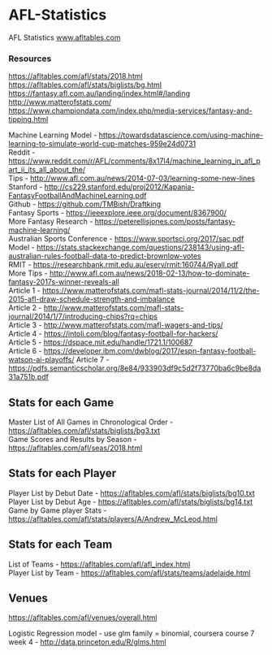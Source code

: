 # AFL-Statistics
AFL Statistics
www.afltables.com

### Resources
https://afltables.com/afl/stats/2018.html  
https://afltables.com/afl/stats/biglists/bg.html  
https://fantasy.afl.com.au/landing/index.html#/landing   
http://www.matterofstats.com/  
https://www.championdata.com/index.php/media-services/fantasy-and-tipping.html  

Machine Learning Model - https://towardsdatascience.com/using-machine-learning-to-simulate-world-cup-matches-959e24d0731  
Reddit - https://www.reddit.com/r/AFL/comments/8x17l4/machine_learning_in_afl_part_ii_its_all_about_the/  
Tips - http://www.afl.com.au/news/2014-07-03/learning-some-new-lines  
Stanford - http://cs229.stanford.edu/proj2012/Kapania-FantasyFootballAndMachineLearning.pdf  
Github - https://github.com/TMBish/Draftking  
Fantasy Sports - https://ieeexplore.ieee.org/document/8367900/  
More Fantasy Research - https://peterellisjones.com/posts/fantasy-machine-learning/  
Australian Sports Conference - https://www.sportsci.org/2017/sac.pdf  
Model - https://stats.stackexchange.com/questions/238143/using-afl-australian-rules-football-data-to-predict-brownlow-votes  
RMIT - https://researchbank.rmit.edu.au/eserv/rmit:160744/Ryall.pdf  
More Tips - http://www.afl.com.au/news/2018-02-13/how-to-dominate-fantasy-2017s-winner-reveals-all  
Article 1 - https://www.matterofstats.com/mafl-stats-journal/2014/11/2/the-2015-afl-draw-schedule-strength-and-imbalance  
Article 2 - http://www.matterofstats.com/mafl-stats-journal/2014/1/7/introducing-chips?rq=chips  
Article 3 - http://www.matterofstats.com/mafl-wagers-and-tips/  
Article 4 - https://intoli.com/blog/fantasy-football-for-hackers/  
Article 5 - https://dspace.mit.edu/handle/1721.1/100687  
Article 6 - https://developer.ibm.com/dwblog/2017/espn-fantasy-football-watson-ai-playoffs/
Article 7 - https://pdfs.semanticscholar.org/8e84/933903df9c5d2f73770ba6c9be8da31a751b.pdf  

## Stats for each Game
Master List of All Games in Chronological Order - https://afltables.com/afl/stats/biglists/bg3.txt  
Game Scores and Results by Season - https://afltables.com/afl/seas/2018.html  

## Stats for each Player
Player List by Debut Date - https://afltables.com/afl/stats/biglists/bg10.txt  
Player List by Debut Age - https://afltables.com/afl/stats/biglists/bg14.txt  
Game by Game player Stats - https://afltables.com/afl/stats/players/A/Andrew_McLeod.html  

## Stats for each Team
List of Teams - https://afltables.com/afl/afl_index.html  
Player List by Team - https://afltables.com/afl/stats/teams/adelaide.html  

## Venues
https://afltables.com/afl/venues/overall.html  


Logistic Regression model - use glm family = binomial, coursera course 7 week 4 - http://data.princeton.edu/R/glms.html
